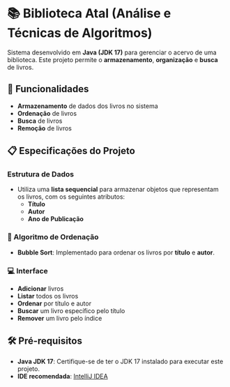 
# 📚 Biblioteca Atal (Análise e Técnicas de Algoritmos)

Sistema desenvolvido em **Java (JDK 17)** para gerenciar o acervo de uma biblioteca. Este projeto permite o **armazenamento**, **organização** e **busca** de livros.

## 🚀 Funcionalidades

- **Armazenamento** de dados dos livros no sistema
- **Ordenação** de livros
- **Busca** de livros
- **Remoção** de livros

## 📋 Especificações do Projeto

### Estrutura de Dados

- Utiliza uma **lista sequencial** para armazenar objetos que representam os livros, com os seguintes atributos:
  - **Título** 
  - **Autor**
  - **Ano de Publicação**

### 🔄 Algoritmo de Ordenação

- **Bubble Sort**: Implementado para ordenar os livros por **título** e **autor**.

### 💻 Interface

  - **Adicionar** livros 
  - **Listar** todos os livros
  - **Ordenar** por título e autor
  - **Buscar** um livro específico pelo título
  - **Remover** um livro pelo índice

## 🛠️ Pré-requisitos

- **Java JDK 17**: Certifique-se de ter o JDK 17 instalado para executar este projeto.
- **IDE recomendada**: [IntelliJ IDEA](https://www.jetbrains.com/idea/) 
